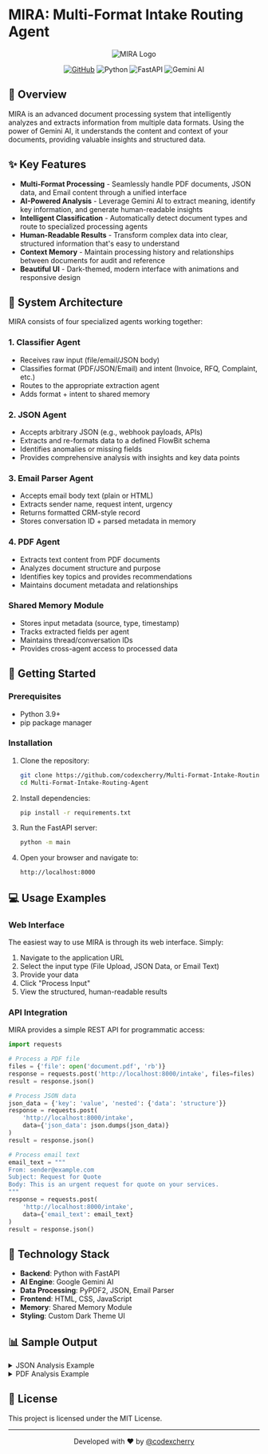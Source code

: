 # MIRA: Multi-Format Intake Routing Agent

<div align="center">
  
  ![MIRA Logo](https://img.shields.io/badge/MIRA-Multi--Format%20Intake%20Routing%20Agent-8A2BE2?style=for-the-badge&logo=robot&logoColor=white)
  
  [![GitHub](https://img.shields.io/badge/GitHub-codexcherry-00BFFF?style=flat-square&logo=github)](https://github.com/codexcherry)
  ![Python](https://img.shields.io/badge/Python-3.9+-blue?style=flat-square&logo=python&logoColor=white)
  ![FastAPI](https://img.shields.io/badge/FastAPI-modern-009688?style=flat-square&logo=fastapi&logoColor=white)
  ![Gemini AI](https://img.shields.io/badge/Gemini_AI-Powered-8E44AD?style=flat-square&logo=google&logoColor=white)
  
</div>

## 🌟 Overview

MIRA is an advanced document processing system that intelligently analyzes and extracts information from multiple data formats. Using the power of Gemini AI, it understands the content and context of your documents, providing valuable insights and structured data.


## ✨ Key Features

- **Multi-Format Processing** - Seamlessly handle PDF documents, JSON data, and Email content through a unified interface
- **AI-Powered Analysis** - Leverage Gemini AI to extract meaning, identify key information, and generate human-readable insights
- **Intelligent Classification** - Automatically detect document types and route to specialized processing agents
- **Human-Readable Results** - Transform complex data into clear, structured information that's easy to understand
- **Context Memory** - Maintain processing history and relationships between documents for audit and reference
- **Beautiful UI** - Dark-themed, modern interface with animations and responsive design

## 🧩 System Architecture

MIRA consists of four specialized agents working together:

### 1. Classifier Agent
- Receives raw input (file/email/JSON body)
- Classifies format (PDF/JSON/Email) and intent (Invoice, RFQ, Complaint, etc.)
- Routes to the appropriate extraction agent
- Adds format + intent to shared memory

### 2. JSON Agent
- Accepts arbitrary JSON (e.g., webhook payloads, APIs)
- Extracts and re-formats data to a defined FlowBit schema
- Identifies anomalies or missing fields
- Provides comprehensive analysis with insights and key data points

### 3. Email Parser Agent
- Accepts email body text (plain or HTML)
- Extracts sender name, request intent, urgency
- Returns formatted CRM-style record
- Stores conversation ID + parsed metadata in memory

### 4. PDF Agent
- Extracts text content from PDF documents
- Analyzes document structure and purpose
- Identifies key topics and provides recommendations
- Maintains document metadata and relationships

### Shared Memory Module
- Stores input metadata (source, type, timestamp)
- Tracks extracted fields per agent
- Maintains thread/conversation IDs
- Provides cross-agent access to processed data

## 🚀 Getting Started

### Prerequisites
- Python 3.9+
- pip package manager

### Installation

1. Clone the repository:
   ```bash
   git clone https://github.com/codexcherry/Multi-Format-Intake-Routing-Agent-
   cd Multi-Format-Intake-Routing-Agent
   ```

2. Install dependencies:
   ```bash
   pip install -r requirements.txt
   ```

3. Run the FastAPI server:
   ```bash
   python -m main
   ```

4. Open your browser and navigate to:
   ```
   http://localhost:8000
   ```

## 💻 Usage Examples

### Web Interface

The easiest way to use MIRA is through its web interface. Simply:

1. Navigate to the application URL
2. Select the input type (File Upload, JSON Data, or Email Text)
3. Provide your data
4. Click "Process Input"
5. View the structured, human-readable results

### API Integration

MIRA provides a simple REST API for programmatic access:

```python
import requests

# Process a PDF file
files = {'file': open('document.pdf', 'rb')}
response = requests.post('http://localhost:8000/intake', files=files)
result = response.json()

# Process JSON data
json_data = {'key': 'value', 'nested': {'data': 'structure'}}
response = requests.post(
    'http://localhost:8000/intake', 
    data={'json_data': json.dumps(json_data)}
)
result = response.json()

# Process email text
email_text = """
From: sender@example.com
Subject: Request for Quote
Body: This is an urgent request for quote on your services.
"""
response = requests.post(
    'http://localhost:8000/intake', 
    data={'email_text': email_text}
)
result = response.json()
```

## 🔧 Technology Stack

- **Backend**: Python with FastAPI
- **AI Engine**: Google Gemini AI
- **Data Processing**: PyPDF2, JSON, Email Parser
- **Frontend**: HTML, CSS, JavaScript
- **Memory**: Shared Memory Module
- **Styling**: Custom Dark Theme UI

## 📊 Sample Output

<details>
<summary>JSON Analysis Example</summary>

```json
{
  "data": { "order_id": "12345", "customer": "Acme Corp", "items": [...] },
  "ai_analysis": {
    "summary": "This is a purchase order from Acme Corp with 3 line items",
    "structure_description": "Hierarchical JSON with order metadata and line items",
    "key_data_points": ["Total order value: $1,245.00", "3 unique products"],
    "likely_purpose": "Order processing system integration",
    "insights": ["High-value customer based on order history", "Contains expedited shipping request"]
  }
}
```
</details>

<details>
<summary>PDF Analysis Example </summary>

```json
{
  "document_type": "invoice",
  "title": "Invoice #INV-2023-04-15",
  "ai_analysis": {
    "likely_document_type": "Invoice",
    "content_summary": "This invoice from ABC Suppliers details a purchase of office equipment",
    "topics": ["Office Supplies", "Procurement", "Accounts Payable"],
    "recommended_next_steps": ["Forward to accounting department", "Match with purchase order #PO-2023-04-01"]
  }
}
```
</details>

## 📄 License

This project is licensed under the MIT License.

---

<div align="center">
  <p>Developed with ❤️ by <a href="https://github.com/codexcherry">@codexcherry</a></p>
</div>
